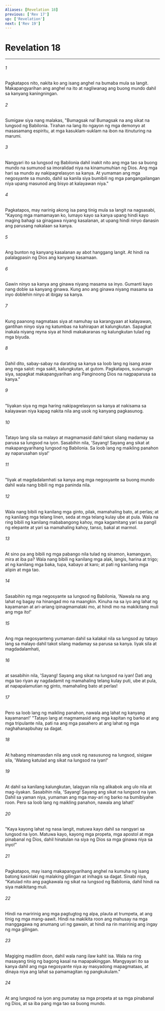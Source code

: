 ```yaml
---
Aliases: [Revelation 18]
previous: ['Rev 17']
up: ['Revelation']
next: ['Rev 19']
---
```

# Revelation 18

***

###### 1
Pagkatapos nito, nakita ko ang isang anghel na bumaba mula sa langit. Makapangyarihan ang anghel na ito at nagliwanag ang buong mundo dahil sa kanyang kaningningan. 

###### 2
Sumigaw siya nang malakas, "Bumagsak na! Bumagsak na ang sikat na lungsod ng Babilonia. Tirahan na lang ito ngayon ng mga demonyo at masasamang espiritu, at mga kasuklam-suklam na ibon na itinuturing na marumi. 

###### 3
Nangyari ito sa lungsod ng Babilonia dahil inakit nito ang mga tao sa buong mundo na sumunod sa imoralidad niya na kinamumuhian ng Dios. Ang mga hari sa mundo ay nakipagrelasyon sa kanya. At yumaman ang mga negosyante sa mundo, dahil sa kanila siya bumibili ng mga pangangailangan niya upang masunod ang bisyo at kalayawan niya." 

###### 4
Pagkatapos, may narinig akong isa pang tinig mula sa langit na nagsasabi, "Kayong mga mamamayan ko, lumayo kayo sa kanya upang hindi kayo maging bahagi sa ginagawa niyang kasalanan, at upang hindi ninyo danasin ang parusang nakalaan sa kanya. 

###### 5
Ang bunton ng kanyang kasalanan ay abot hanggang langit. At hindi na palalagpasin ng Dios ang kanyang kasamaan. 

###### 6
Gawin ninyo sa kanya ang ginawa niyang masama sa inyo. Gumanti kayo nang doble sa kanyang ginawa. Kung ano ang ginawa niyang masama sa inyo doblehin ninyo at ibigay sa kanya. 

###### 7
Kung paanong nagmataas siya at namuhay sa karangyaan at kalayawan, gantihan ninyo siya ng katumbas na kahirapan at kalungkutan. Sapagkat inakala niyang reyna siya at hindi makakaranas ng kalungkutan tulad ng mga biyuda. 

###### 8
Dahil dito, sabay-sabay na darating sa kanya sa loob lang ng isang araw ang mga salot: mga sakit, kalungkutan, at gutom. Pagkatapos, susunugin siya, sapagkat makapangyarihan ang Panginoong Dios na nagpaparusa sa kanya." 

###### 9
"Iiyakan siya ng mga haring nakipagrelasyon sa kanya at nakisama sa kalayawan niya kapag nakita nila ang usok ng kanyang pagkasunog. 

###### 10
Tatayo lang sila sa malayo at magmamasid dahil takot silang madamay sa parusa sa lungsod na iyon. Sasabihin nila, 'Sayang! Sayang ang sikat at makapangyarihang lungsod ng Babilonia. Sa loob lang ng maikling panahon ay naparusahan siya!' 

###### 11
"Iiyak at magdadalamhati sa kanya ang mga negosyante sa buong mundo dahil wala nang bibili ng mga paninda nila. 

###### 12
Wala nang bibili ng kanilang mga ginto, pilak, mamahaling bato, at perlas; at ng kanilang mga telang linen, seda at mga telang kulay ube at pula. Wala na ring bibili ng kanilang mababangong kahoy, mga kagamitang yari sa pangil ng elepante at yari sa mamahaling kahoy, tanso, bakal at marmol. 

###### 13
At sino pa ang bibili ng mga pabango nila tulad ng sinamon, kamangyan, mira at iba pa? Wala nang bibili ng kanilang mga alak, langis, harina at trigo; at ng kanilang mga baka, tupa, kabayo at karo; at pati ng kanilang mga alipin at mga tao. 

###### 14
Sasabihin ng mga negosyante sa lungsod ng Babilonia, 'Nawala na ang lahat ng bagay na hinangad mo na maangkin. Kinuha na sa iyo ang lahat ng kayamanan at ari-ariang ipinagmamalaki mo, at hindi mo na makikitang muli ang mga ito!' 

###### 15
Ang mga negosyanteng yumaman dahil sa kalakal nila sa lungsod ay tatayo lang sa malayo dahil takot silang madamay sa parusa sa kanya. Iiyak sila at magdadalamhati, 

###### 16
at sasabihin nila, 'Sayang! Sayang ang sikat na lungsod na iyan! Dati ang mga tao riyan ay nagdadamit ng mamahaling telang kulay puti, ube at pula, at napapalamutian ng ginto, mamahaling bato at perlas! 

###### 17
Pero sa loob lang ng maikling panahon, nawala ang lahat ng kanyang kayamanan!' "Tatayo lang at magmamasid ang mga kapitan ng barko at ang mga tripulante nila, pati na ang mga pasahero at ang lahat ng mga naghahanapbuhay sa dagat. 

###### 18
At habang minamasdan nila ang usok ng nasusunog na lungsod, sisigaw sila, 'Walang katulad ang sikat na lungsod na iyan!' 

###### 19
At dahil sa kanilang kalungkutan, lalagyan nila ng alikabok ang ulo nila at mag-iiyakan. Sasabihin nila, 'Sayang! Sayang ang sikat na lungsod na iyan. Dahil sa yaman niya, yumaman ang mga may-ari ng barko na bumibiyahe roon. Pero sa loob lang ng maikling panahon, nawala ang lahat!' 

###### 20
"Kaya kayong lahat ng nasa langit, matuwa kayo dahil sa nangyari sa lungsod na iyon. Matuwa kayo, kayong mga propeta, mga apostol at mga pinabanal ng Dios, dahil hinatulan na siya ng Dios sa mga ginawa niya sa inyo!" 

###### 21
Pagkatapos, may isang makapangyarihang anghel na kumuha ng isang batong kasinlaki ng malaking gilingan at inihagis sa dagat. Sinabi niya, "Katulad nito ang pagkawala ng sikat na lungsod ng Babilonia, dahil hindi na siya makikitang muli. 

###### 22
Hindi na maririnig ang mga pagtugtog ng alpa, plauta at trumpeta, at ang tinig ng mga mang-aawit. Hindi na makikita roon ang mahusay na mga manggagawa ng anumang uri ng gawain, at hindi na rin maririnig ang ingay ng mga gilingan. 

###### 23
Magiging madilim doon, dahil wala nang ilaw kahit isa. Wala na ring masayang tinig ng bagong kasal na mapapakinggan. Mangyayari ito sa kanya dahil ang mga negosyante niya ay masyadong mapagmataas, at dinaya niya ang lahat sa pamamagitan ng pangkukulam." 

###### 24
At ang lungsod na iyon ang pumatay sa mga propeta at sa mga pinabanal ng Dios, at sa iba pang mga tao sa buong mundo.
